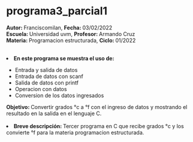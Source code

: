 # programa3_parcial1

<b>Autor: </b>Franciscomilan, <b>Fecha: </b>03/02/2022<br>
<b>Escuela: </b>Universidad uvm, <b>Profesor: </b>Armando Cruz<br>
<b>Materia: </b>Programacion estructurada, <b>Ciclo: </b>01/2022<br>
<br>
<li><b> En este programa se muestra el uso de: </b></li>
<ul>
 <li> Entrada y salida de datos </li>
 <li>Entrada de datos con scanf </li>
 <li>Salida de datos con printf </li>
 <li> Operacion con datos </li>
 <li>Conversion de los datos ingresados </li>
</ul>
<br<
<li><b> Objetivo: </b> Convertir grados °c a °f con el ingreso de datos y mostrando el resultado en la salida en el lenguaje C.</li>
<br>
<br>
<li><b>Breve descripción: </b>Tercer programa en C que recibe grados °c y los convierte °f para la materia programacion estructurada.   </li>
 
